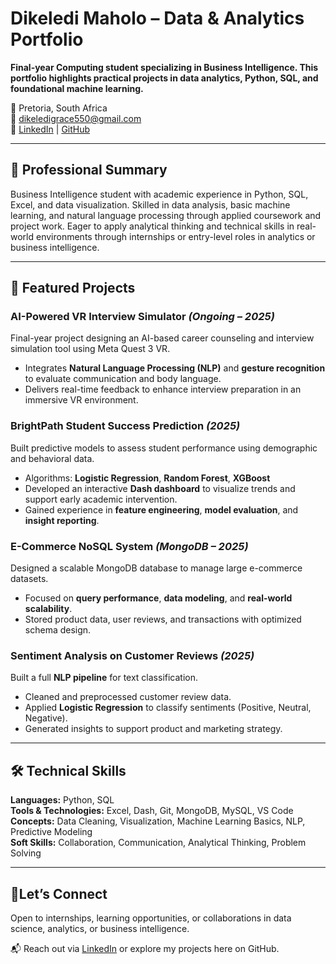 # Dikeledi Maholo – Data & Analytics Portfolio

**Final-year Computing student specializing in Business Intelligence. This portfolio highlights practical projects in data analytics, Python, SQL, and foundational machine learning.**

📍 Pretoria, South Africa  
📧 dikeledigrace550@gmail.com  
🔗 [LinkedIn](https://www.linkedin.com/in/dikeledi-maholo) | [GitHub](https://github.com/dikeledimaholo)

---

## 🧩 Professional Summary

Business Intelligence student with academic experience in Python, SQL, Excel, and data visualization. Skilled in data analysis, basic machine learning, and natural language processing through applied coursework and project work. Eager to apply analytical thinking and technical skills in real-world environments through internships or entry-level roles in analytics or business intelligence.

---

## 📁 Featured Projects

### AI-Powered VR Interview Simulator *(Ongoing – 2025)*
Final-year project designing an AI-based career counseling and interview simulation tool using Meta Quest 3 VR.

- Integrates **Natural Language Processing (NLP)** and **gesture recognition** to evaluate communication and body language.
- Delivers real-time feedback to enhance interview preparation in an immersive VR environment.

### BrightPath Student Success Prediction *(2025)*
Built predictive models to assess student performance using demographic and behavioral data.

- Algorithms: **Logistic Regression**, **Random Forest**, **XGBoost**
- Developed an interactive **Dash dashboard** to visualize trends and support early academic intervention.
- Gained experience in **feature engineering**, **model evaluation**, and **insight reporting**.

### E-Commerce NoSQL System *(MongoDB – 2025)*
Designed a scalable MongoDB database to manage large e-commerce datasets.

- Focused on **query performance**, **data modeling**, and **real-world scalability**.
- Stored product data, user reviews, and transactions with optimized schema design.

### Sentiment Analysis on Customer Reviews *(2025)*
Built a full **NLP pipeline** for text classification.

- Cleaned and preprocessed customer review data.
- Applied **Logistic Regression** to classify sentiments (Positive, Neutral, Negative).
- Generated insights to support product and marketing strategy.

---

## 🛠 Technical Skills

**Languages:** Python, SQL  
**Tools & Technologies:** Excel, Dash, Git, MongoDB, MySQL, VS Code  
**Concepts:** Data Cleaning, Visualization, Machine Learning Basics, NLP, Predictive Modeling  
**Soft Skills:** Collaboration, Communication, Analytical Thinking, Problem Solving

---

## 🤝Let’s Connect

Open to internships, learning opportunities, or collaborations in data science, analytics, or business intelligence.

📬 Reach out via [LinkedIn](https://www.linkedin.com/in/dikeledi-maholo) or explore my projects here on GitHub.
